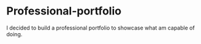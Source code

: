 # Professional-portfolio
I decided to build a professional portfolio to showcase what am capable of doing.
